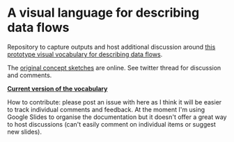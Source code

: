 # A visual language for describing data flows

Repository to capture outputs and host additional discussion around [this prototype visual vocabulary for describing data flows](https://docs.google.com/presentation/d/10kRgCDIckP2rkCVP-1bbv0QlqhjiJb3MnVyvA-T8jUI/edit?usp=sharing).

The [original concept sketches](https://twitter.com/ldodds/status/905497575700226049) are online. See twitter thread for discussion and comments.

**[Current version of the vocabulary](https://docs.google.com/presentation/d/10kRgCDIckP2rkCVP-1bbv0QlqhjiJb3MnVyvA-T8jUI/edit?usp=sharing)**

How to contribute: please post an issue with here as I think it will be easier to track individual comments and feedback. At the moment I'm using Google Slides to organise the documentation but it doesn't offer a great way to host discussions (can't easily comment on individual items or suggest new slides).

